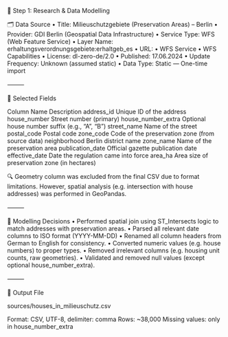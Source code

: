 🧪 Step 1: Research & Data Modelling

🗂️ Data Source
	•	Title: Milieuschutzgebiete (Preservation Areas) – Berlin
	•	Provider: GDI Berlin (Geospatial Data Infrastructure)
	•	Service Type: WFS (Web Feature Service)
	•	Layer Name: erhaltungsverordnungsgebiete:erhaltgeb_es
	•	URL:
	•	WFS Service
	•	WFS Capabilities
	•	License: dl-zero-de/2.0
	•	Published: 17.06.2024
	•	Update Frequency: Unknown (assumed static)
	•	Data Type: Static — One-time import

⸻

🔑 Selected Fields

Column Name	Description
address_id	Unique ID of the address
house_number	Street number (primary)
house_number_extra	Optional house number suffix (e.g., “A”, “B”)
street_name	Name of the street
postal_code	Postal code
zone_code	Code of the preservation zone (from source data)
neighborhood	Berlin district name
zone_name	Name of the preservation area
publication_date	Official gazette publication date
effective_date	Date the regulation came into force
area_ha	Area size of preservation zone (in hectares)

🔍 Geometry column was excluded from the final CSV due to format limitations.
However, spatial analysis (e.g. intersection with house addresses) was performed in GeoPandas.

⸻

🧠 Modelling Decisions
	•	Performed spatial join using ST_Intersects logic to match addresses with preservation areas.
	•	Parsed all relevant date columns to ISO format (YYYY-MM-DD)
	•	Renamed all column headers from German to English for consistency.
	•	Converted numeric values (e.g. house numbers) to proper types.
	•	Removed irrelevant columns (e.g. housing unit counts, raw geometries).
	•	Validated and removed null values (except optional house_number_extra).

⸻

🧾 Output File

sources/houses_in_milieuschutz.csv

Format: CSV, UTF-8, delimiter: comma
Rows: ~38,000
Missing values: only in house_number_extra
